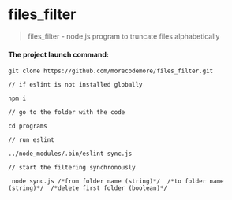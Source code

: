 # files_filter
>files_filter - node.js program to truncate files alphabetically

#### The project launch command:
`git clone https://github.com/morecodemore/files_filter.git`

    // if eslint is not installed globally
    
    npm i
    
    // go to the folder with the code
    
    cd programs

    // run eslint
    
    ../node_modules/.bin/eslint sync.js
    
    // start the filtering synchronously
    
     node sync.js /*from folder name (string)*/  /*to folder name (string)*/  /*delete first folder (boolean)*/
